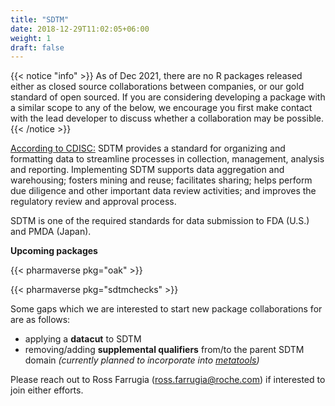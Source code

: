 ```yaml
---
title: "SDTM"
date: 2018-12-29T11:02:05+06:00
weight: 1
draft: false
---
```



{{< notice "info" >}}
As of Dec 2021, there are no R packages released either as closed source 
collaborations between companies, or our gold standard of open sourced.
 If you are considering developing a package with a similar scope to any of the below, we encourage you first make contact with the lead developer to discuss whether a collaboration may be possible.
{{< /notice >}}

[According to CDISC:](https://www.cdisc.org/standards/foundational/sdtm) SDTM provides a standard for organizing and formatting data to streamline processes in collection, management, analysis and reporting. Implementing SDTM supports data aggregation and warehousing; fosters mining and reuse; facilitates sharing; helps perform due diligence and other important data review activities; and improves the regulatory review and approval process. 

SDTM is one of the required standards for data submission to FDA (U.S.) and PMDA (Japan).

**Upcoming packages**

{{< pharmaverse pkg="oak" >}}

{{< pharmaverse pkg="sdtmchecks" >}}

Some gaps which we are interested to start new package collaborations for are as follows:
- applying a **datacut** to SDTM  
- removing/adding **supplemental qualifiers** from/to the parent SDTM domain _(currently planned to incorporate into [metatools](https://pharmaverse.org/e2eclinical/metadata/))_

Please reach out to Ross Farrugia (ross.farrugia@roche.com) if interested to join either efforts.
